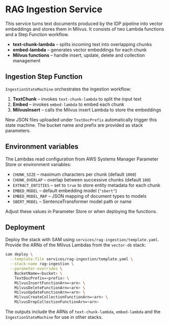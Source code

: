 # RAG Ingestion Service

This service turns text documents produced by the IDP pipeline into vector embeddings and stores them in Milvus. It consists of two Lambda functions and a Step Function workflow.

- **text-chunk-lambda** – splits incoming text into overlapping chunks
- **embed-lambda** – generates vector embeddings for each chunk
- **Milvus functions** – handle insert, update, delete and collection management

## Ingestion Step Function

`IngestionStateMachine` orchestrates the ingestion workflow:

1. **TextChunk** – invokes `text-chunk-lambda` to split the input text
2. **Embed** – invokes `embed-lambda` to embed each chunk
3. **MilvusInsert** – calls the Milvus insert Lambda to store the embeddings

New JSON files uploaded under `TextDocPrefix` automatically trigger this state machine. The bucket name and prefix are provided as stack parameters.

## Environment variables

The Lambdas read configuration from AWS Systems Manager Parameter Store or environment variables:

- `CHUNK_SIZE` – maximum characters per chunk (default `1000`)
- `CHUNK_OVERLAP` – overlap between successive chunks (default `100`)
- `EXTRACT_ENTITIES` – set to `true` to store entity metadata for each chunk
- `EMBED_MODEL` – default embedding model (`"sbert"`)
- `EMBED_MODEL_MAP` – JSON mapping of document types to models
- `SBERT_MODEL` – SentenceTransformer model path or name

Adjust these values in Parameter Store or when deploying the functions.

## Deployment

Deploy the stack with SAM using `services/rag-ingestion/template.yaml`. Provide the ARNs of the Milvus Lambdas from the `vector-db` stack:

```bash
sam deploy \
  --template-file services/rag-ingestion/template.yaml \
  --stack-name rag-ingestion \
  --parameter-overrides \
    BucketName=<bucket> \
    TextDocPrefix=<prefix> \
    MilvusInsertFunctionArn=<arn> \
    MilvusDeleteFunctionArn=<arn> \
    MilvusUpdateFunctionArn=<arn> \
    MilvusCreateCollectionFunctionArn=<arn> \
    MilvusDropCollectionFunctionArn=<arn>
```

The outputs include the ARNs of `text-chunk-lambda`, `embed-lambda` and the `IngestionStateMachine` for use in other stacks.
